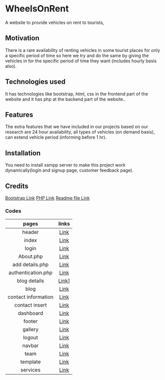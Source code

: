 # WheelsOnRent
A website to provide vehicles on rent to tourists,

## Motivation
There is a rare availability of renting vehicles in some tourist places for only a specific period of time so here we try and do the same by giving the vehicles in for the specific period of time they want (includes hourly basis also).

## Technologies used
It has technologies like bootstrap, html, css in the frontend part of the website 
and it has php at the backend part of the website..

## Features
The extra features that we have included in our projects based on our research are 24 hour availability, all types of vehicles (on demand basis), can extend vehicle period (informing before 1 hr).

## Installation
You need to install xampp server to make this project work dynamically(login and signup page, customer feedback page).

## Credits
[Bootstrap Link](https://www.geeksforgeeks.org/bootstrap/)
[PHP Link](https://www.w3schools.com/php/)
[Readme file Link](https://docs.github.com/en/get-started/writing-on-github/getting-started-with-writing-and-formatting-on-github/basic-writing-and-formatting-syntax)

### Codes
| pages              | links                                                                           |
| :---:              | :---:                                                                           |
|header              |[Link](https://github.com/ishadesai07/WheelsOnRent/blob/main/header.php)         |
|index               |[Link](https://github.com/ishadesai07/WheelsOnRent/blob/main/index.php)          |
|login               |[Link](https://github.com/ishadesai07/WheelsOnRent/blob/main/login.php)          |
|About.php           |[Link](https://github.com/ishadesai07/WheelsOnRent/blob/main/about.php)          | 
|add details.php     |[Link](https://github.com/ishadesai07/WheelsOnRent/blob/main/add_details.php)    |
|authentication.php  |[Link](https://github.com/ishadesai07/WheelsOnRent/blob/main/authentication.php) |
|blog details        |[Link](https://github.com/ishadesai07/WheelsOnRent/blob/main/blog-details.php)]  |
|blog                |[Link](https://github.com/ishadesai07/WheelsOnRent/blob/main/blog.php)           |
|contact information |[Link](https://github.com/ishadesai07/WheelsOnRent/blob/main/contact.php)        |
|contact insert      |[Link](https://github.com/ishadesai07/WheelsOnRent/blob/main/contactInsert.php)  |
|dashboard           |[Link](https://github.com/ishadesai07/WheelsOnRent/blob/main/dashboard.php)      |
|footer              |[Link](https://github.com/ishadesai07/WheelsOnRent/blob/main/footer.php)         |
|gallery             |[Link](https://github.com/ishadesai07/WheelsOnRent/blob/main/gallery.php)        |
|logout              |[Link](https://github.com/ishadesai07/WheelsOnRent/blob/main/logout.php)         |
|navbar              |[Link](https://github.com/ishadesai07/WheelsOnRent/blob/main/navbar.php)         |
|team                |[Link](https://github.com/ishadesai07/WheelsOnRent/blob/main/team.php)           |
|template            |[Link](https://github.com/ishadesai07/WheelsOnRent/blob/main/template.php)       |
|services            |[Link](https://github.com/ishadesai07/WheelsOnRent/blob/main/services.php)       |
